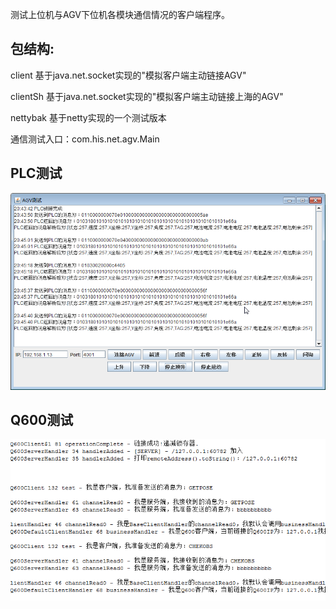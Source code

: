 
测试上位机与AGV下位机各模块通信情况的客户端程序。

## 包结构:

client 基于java.net.socket实现的"模拟客户端主动链接AGV"

clientSh 基于java.net.socket实现的"模拟客户端主动链接上海的AGV"

nettybak 基于netty实现的一个测试版本

通信测试入口：com.his.net.agv.Main

## PLC测试
![testPLC](/testPLC.png)

## Q600测试
![testQ600](/testQ600.png)
